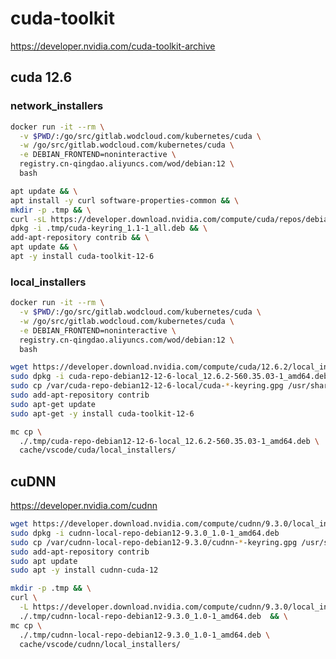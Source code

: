 # cuda-toolkit

[<https://developer.nvidia.com/cuda-toolkit-archive>](https://developer.nvidia.com/cuda-downloads?target_os=Linux&target_arch=x86_64&Distribution=Debian&target_version=12&target_type=deb_local)

## cuda 12.6

### network_installers

```bash
docker run -it --rm \
  -v $PWD/:/go/src/gitlab.wodcloud.com/kubernetes/cuda \
  -w /go/src/gitlab.wodcloud.com/kubernetes/cuda \
  -e DEBIAN_FRONTEND=noninteractive \
  registry.cn-qingdao.aliyuncs.com/wod/debian:12 \
  bash

apt update && \
apt install -y curl software-properties-common && \
mkdir -p .tmp && \
curl -sL https://developer.download.nvidia.com/compute/cuda/repos/debian12/x86_64/cuda-keyring_1.1-1_all.deb > .tmp/cuda-keyring_1.1-1_all.deb && \
dpkg -i .tmp/cuda-keyring_1.1-1_all.deb && \
add-apt-repository contrib && \
apt update && \
apt -y install cuda-toolkit-12-6
```

### local_installers

```bash
docker run -it --rm \
  -v $PWD/:/go/src/gitlab.wodcloud.com/kubernetes/cuda \
  -w /go/src/gitlab.wodcloud.com/kubernetes/cuda \
  -e DEBIAN_FRONTEND=noninteractive \
  registry.cn-qingdao.aliyuncs.com/wod/debian:12 \
  bash

wget https://developer.download.nvidia.com/compute/cuda/12.6.2/local_installers/cuda-repo-debian12-12-6-local_12.6.2-560.35.03-1_amd64.deb
sudo dpkg -i cuda-repo-debian12-12-6-local_12.6.2-560.35.03-1_amd64.deb
sudo cp /var/cuda-repo-debian12-12-6-local/cuda-*-keyring.gpg /usr/share/keyrings/
sudo add-apt-repository contrib
sudo apt-get update
sudo apt-get -y install cuda-toolkit-12-6

mc cp \
  ./.tmp/cuda-repo-debian12-12-6-local_12.6.2-560.35.03-1_amd64.deb \
  cache/vscode/cuda/local_installers/
```

## cuDNN

<https://developer.nvidia.com/cudnn>

```bash
wget https://developer.download.nvidia.com/compute/cudnn/9.3.0/local_installers/cudnn-local-repo-debian12-9.3.0_1.0-1_amd64.deb
sudo dpkg -i cudnn-local-repo-debian12-9.3.0_1.0-1_amd64.deb
sudo cp /var/cudnn-local-repo-debian12-9.3.0/cudnn-*-keyring.gpg /usr/share/keyrings/
sudo add-apt-repository contrib
sudo apt update
sudo apt -y install cudnn-cuda-12

mkdir -p .tmp && \
curl \
  -L https://developer.download.nvidia.com/compute/cudnn/9.3.0/local_installers/cudnn-local-repo-debian12-9.3.0_1.0-1_amd64.deb > \
  ./.tmp/cudnn-local-repo-debian12-9.3.0_1.0-1_amd64.deb  && \
mc cp \
  ./.tmp/cudnn-local-repo-debian12-9.3.0_1.0-1_amd64.deb \
  cache/vscode/cudnn/local_installers/
```
